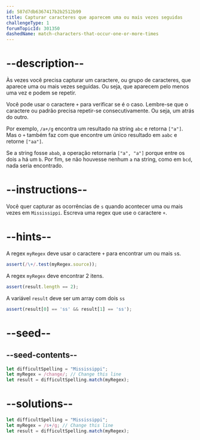 ```yaml
---
id: 587d7db6367417b2b2512b99
title: Capturar caracteres que aparecem uma ou mais vezes seguidas
challengeType: 1
forumTopicId: 301350
dashedName: match-characters-that-occur-one-or-more-times
---
```


# --description--

Às vezes você precisa capturar um caractere, ou grupo de caracteres, que aparece uma ou mais vezes seguidas. Ou seja, que aparecem pelo menos uma vez e podem se repetir.

Você pode usar o caractere `+` para verificar se é o caso. Lembre-se que o caractere ou padrão precisa repetir-se consecutivamente. Ou seja, um atrás do outro.

Por exemplo, `/a+/g` encontra um resultado na string `abc` e retorna `["a"]`. Mas o `+` também faz com que encontre um único resultado em `aabc` e retorne `["aa"]`.

Se a string fosse `abab`, a operação retornaria `["a", "a"]` porque entre os dois `a` há um `b`. Por fim, se não houvesse nenhum `a` na string, como em `bcd`, nada seria encontrado.

# --instructions--

Você quer capturar as ocorrências de `s` quando acontecer uma ou mais vezes em `Mississippi`. Escreva uma regex que use o caractere `+`.

# --hints--

A regex `myRegex` deve usar o caractere `+` para encontrar um ou mais `s`s.

```js
assert(/\+/.test(myRegex.source));
```

A regex `myRegex` deve encontrar 2 itens.

```js
assert(result.length == 2);
```

A variável `result` deve ser um array com dois `ss`

```js
assert(result[0] == 'ss' && result[1] == 'ss');
```

# --seed--

## --seed-contents--

```js
let difficultSpelling = "Mississippi";
let myRegex = /change/; // Change this line
let result = difficultSpelling.match(myRegex);
```

# --solutions--

```js
let difficultSpelling = "Mississippi";
let myRegex = /s+/g; // Change this line
let result = difficultSpelling.match(myRegex);
```
